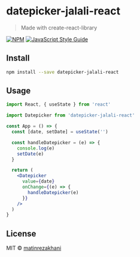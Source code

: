 # datepicker-jalali-react

> Made with create-react-library

[![NPM](https://img.shields.io/npm/v/datepicker-jalali-react.svg)](https://www.npmjs.com/package/datepicker-jalali-react) [![JavaScript Style Guide](https://img.shields.io/badge/code_style-standard-brightgreen.svg)](https://standardjs.com)

## Install

```bash
npm install --save datepicker-jalali-react
```

## Usage

```jsx
import React, { useState } from 'react'

import Datepicker from 'datepicker-jalali-react'

const App = () => {
  const [date, setDate] = useState('')

  const handleDatepicker = (e) => {
    console.log(e)
    setDate(e)
  }

  return (
    <Datepicker
      value={date}
      onChange={(e) => {
        handleDatepicker(e)
      }}
    />
  )
}
```

## License

MIT © [matinrezakhani](https://github.com/matinrezakhani)
